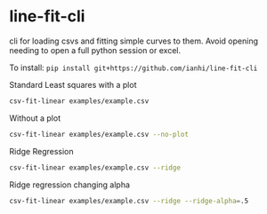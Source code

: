 # line-fit-cli

<!-- [![License](https://img.shields.io/pypi/l/line-fit-cli.svg?color=green)](https://github.com/ianhi/line-fit-cli/raw/main/LICENSE)
[![PyPI](https://img.shields.io/pypi/v/line-fit-cli.svg?color=green)](https://pypi.org/project/line-fit-cli)
[![Python Version](https://img.shields.io/pypi/pyversions/line-fit-cli.svg?color=green)](https://python.org)
[![CI](https://github.com/ianhi/line-fit-cli/actions/workflows/ci/badge.svg)](https://github.com/ianhi/line-fit-cli/actions)
[![codecov](https://codecov.io/gh/ianhi/line-fit-cli/branch/master/graph/badge.svg)](https://codecov.io/gh/ianhi/line-fit-cli) -->

cli for loading csvs and fitting simple curves to them. Avoid opening needing to open a full python session or excel.

To install: `pip install git+https://github.com/ianhi/line-fit-cli`

Standard Least squares with a plot
```bash
csv-fit-linear examples/example.csv
```

Without a plot
```bash
csv-fit-linear examples/example.csv --no-plot
```


Ridge Regression

```bash
csv-fit-linear examples/example.csv --ridge
```

Ridge regression changing alpha
```bash
csv-fit-linear examples/example.csv --ridge --ridge-alpha=.5
```
